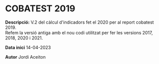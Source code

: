 # COBATEST 2019

**Descripció:**
V.2 del càlcul d'indicadors fet el 2020 per al report cobatest 2019.  
Refem la versió antiga amb el nou codi utilitzat per fer les versions 2017, 2018, 2020 i 2021.

**Data inici**
14-04-2023


**Autor**
Jordi Aceiton